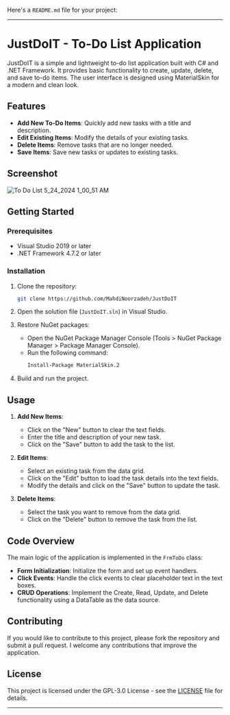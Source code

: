 Here's a `README.md` file for your project:

---

# JustDoIT - To-Do List Application

JustDoIT is a simple and lightweight to-do list application built with C# and .NET Framework. It provides basic functionality to create, update, delete, and save to-do items. The user interface is designed using MaterialSkin for a modern and clean look.

## Features

- **Add New To-Do Items**: Quickly add new tasks with a title and description.
- **Edit Existing Items**: Modify the details of your existing tasks.
- **Delete Items**: Remove tasks that are no longer needed.
- **Save Items**: Save new tasks or updates to existing tasks.

## Screenshot

![To Do List 5_24_2024 1_00_51 AM](https://github.com/MahdiNoorzadeh/JustDoIT/assets/120558263/9d6c3f8a-226d-40cc-a265-8f3c560a3f69)

## Getting Started

### Prerequisites

- Visual Studio 2019 or later
- .NET Framework 4.7.2 or later

### Installation

1. Clone the repository:
   ```bash
   git clone https://github.com/MahdiNoorzadeh/JustDoIT
   ```
2. Open the solution file (`JustDoIT.sln`) in Visual Studio.

3. Restore NuGet packages:
   - Open the NuGet Package Manager Console (Tools > NuGet Package Manager > Package Manager Console).
   - Run the following command:
     ```bash
     Install-Package MaterialSkin.2
     ```

4. Build and run the project.

## Usage

1. **Add New Items**:
   - Click on the "New" button to clear the text fields.
   - Enter the title and description of your new task.
   - Click on the "Save" button to add the task to the list.

2. **Edit Items**:
   - Select an existing task from the data grid.
   - Click on the "Edit" button to load the task details into the text fields.
   - Modify the details and click on the "Save" button to update the task.

3. **Delete Items**:
   - Select the task you want to remove from the data grid.
   - Click on the "Delete" button to remove the task from the list.

## Code Overview

The main logic of the application is implemented in the `FrmToDo` class:

- **Form Initialization**: Initialize the form and set up event handlers.
- **Click Events**: Handle the click events to clear placeholder text in the text boxes.
- **CRUD Operations**: Implement the Create, Read, Update, and Delete functionality using a DataTable as the data source.

## Contributing

If you would like to contribute to this project, please fork the repository and submit a pull request. I welcome any contributions that improve the application.

## License

This project is licensed under the GPL-3.0 License - see the [LICENSE](https://github.com/MahdiNoorzadeh/JustDoIT#GPL-3.0-1-ov-file) file for details.

---
